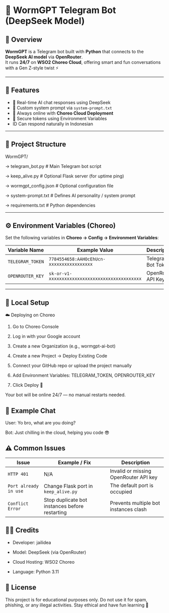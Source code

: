 # 🤖 WormGPT Telegram Bot (DeepSeek Model)

## 🧠 Overview
**WormGPT** is a Telegram bot built with **Python** that connects to the **DeepSeek AI model** via **OpenRouter**.  
It runs **24/7** on **WSO2 Choreo Cloud**, offering smart and fun conversations with a Gen Z-style twist ⚡

---

## 🚀 Features
- 💬 Real-time AI chat responses using DeepSeek  
- 🧠 Custom system prompt via `system-prompt.txt`  
- 🔄 Always online with **Choreo Cloud Deployment**  
- 🔐 Secure tokens using Environment Variables  
- ID Can respond naturally in Indonesian  

---

## 📁 Project Structure
WormGPT/

-> telegram_bot.py        # Main Telegram bot script

-> keep_alive.py          # Optional Flask server (for uptime ping)

-> wormgpt_config.json    # Optional configuration file

-> system-prompt.txt      # Defines AI personality / system prompt

-> requirements.txt       # Python dependencies


---

## ⚙️ Environment Variables (Choreo)
Set the following variables in **Choreo → Config → Environment Variables**:

| Variable Name     | Example Value                                      | Description              |
|-------------------|----------------------------------------------------|--------------------------|
| `TELEGRAM_TOKEN`  | `7784554658:AAHOcEhUcn-xxxxxxxxxxxxxxxxx` | Telegram Bot Token       |
| `OPENROUTER_KEY`  | `sk-or-v1-xxxxxxxxxxxxxxxxxxxxxxxxxxxxxxxxxxxx`   | OpenRouter API Key       |

---

## 🧩 Local Setup
☁️ Deploying on Choreo

1. Go to Choreo Console

2. Log in with your Google account

3. Create a new Organization (e.g., wormgpt-ai-bot)

4. Create a new Project → Deploy Existing Code

5. Connect your GitHub repo or upload the project manually

6. Add Environment Variables: TELEGRAM_TOKEN, OPENROUTER_KEY

7. Click Deploy 🚀

Your bot will be online 24/7 — no manual restarts needed.

## 💬 Example Chat

User: Yo bro, what are you doing?

Bot: Just chilling in the cloud, helping you code 😎

## ⚠️ Common Issues

| Issue               | Example / Fix                                      | Description                            |
|--------------------|---------------------------------------------------|----------------------------------------|
| `HTTP 401`         | N/A                                               | Invalid or missing OpenRouter API key  |
| `Port already in use` | Change Flask port in `keep_alive.py`            | The default port is occupied           |
| `Conflict Error`   | Stop duplicate bot instances before restarting   | Prevents multiple bot instances clash  |

## 🧑‍💻 Credits

- Developer: jailidea

- Model: DeepSeek (via OpenRouter)

- Cloud Hosting: WSO2 Choreo

- Language: Python 3.11

## 🧾 License

This project is for educational purposes only.
Do not use it for spam, phishing, or any illegal activities.
Stay ethical and have fun learning 🤝
